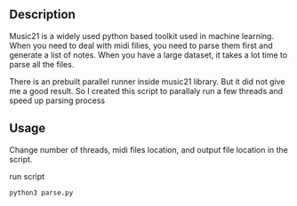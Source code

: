 ## Description

Music21 is a widely used python based toolkit used in machine learning. When you need to deal with midi filies, you need to parse them first and generate a list of notes. When you have a large dataset, it takes a lot time to parse all the files. 

There is an prebuilt parallel runner inside music21 library. But it did not give me a good result. So I created this script to parallaly run a few threads and speed up parsing process 

## Usage

Change number of threads, midi files location,  and output file location in the script.

run script

`python3 parse.py`
